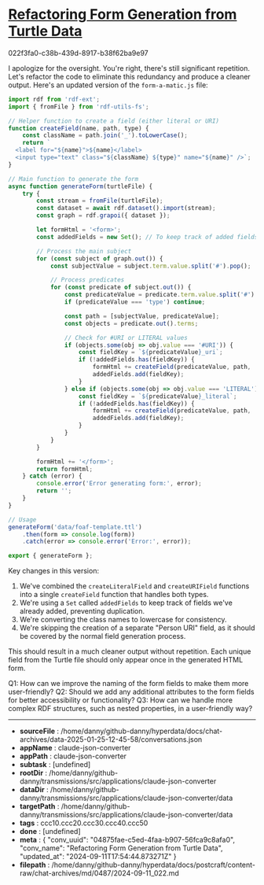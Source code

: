 # [Refactoring Form Generation from Turtle Data](https://claude.ai/chat/04875fae-c5ed-4faa-b907-56fca9c8afa0)

022f3fa0-c38b-439d-8917-b38f62ba9e97

 I apologize for the oversight. You're right, there's still significant repetition. Let's refactor the code to eliminate this redundancy and produce a cleaner output. Here's an updated version of the `form-a-matic.js` file:

```javascript
import rdf from 'rdf-ext';
import { fromFile } from 'rdf-utils-fs';

// Helper function to create a field (either literal or URI)
function createField(name, path, type) {
    const className = path.join('_').toLowerCase();
    return `
  <label for="${name}">${name}</label>
  <input type="text" class="${className} ${type}" name="${name}" />`;
}

// Main function to generate the form
async function generateForm(turtleFile) {
    try {
        const stream = fromFile(turtleFile);
        const dataset = await rdf.dataset().import(stream);
        const graph = rdf.grapoi({ dataset });

        let formHtml = '<form>';
        const addedFields = new Set(); // To keep track of added fields

        // Process the main subject
        for (const subject of graph.out()) {
            const subjectValue = subject.term.value.split('#').pop();

            // Process predicates
            for (const predicate of subject.out()) {
                const predicateValue = predicate.term.value.split('#').pop().toLowerCase();
                if (predicateValue === 'type') continue;

                const path = [subjectValue, predicateValue];
                const objects = predicate.out().terms;

                // Check for #URI or LITERAL values
                if (objects.some(obj => obj.value === '#URI')) {
                    const fieldKey = `${predicateValue}_uri`;
                    if (!addedFields.has(fieldKey)) {
                        formHtml += createField(predicateValue, path, 'uri');
                        addedFields.add(fieldKey);
                    }
                } else if (objects.some(obj => obj.value === 'LITERAL')) {
                    const fieldKey = `${predicateValue}_literal`;
                    if (!addedFields.has(fieldKey)) {
                        formHtml += createField(predicateValue, path, 'literal');
                        addedFields.add(fieldKey);
                    }
                }
            }
        }

        formHtml += '</form>';
        return formHtml;
    } catch (error) {
        console.error('Error generating form:', error);
        return '';
    }
}

// Usage
generateForm('data/foaf-template.ttl')
    .then(form => console.log(form))
    .catch(error => console.error('Error:', error));

export { generateForm };
```

Key changes in this version:

1. We've combined the `createLiteralField` and `createURIField` functions into a single `createField` function that handles both types.
2. We're using a `Set` called `addedFields` to keep track of fields we've already added, preventing duplication.
3. We're converting the class names to lowercase for consistency.
4. We're skipping the creation of a separate "Person URI" field, as it should be covered by the normal field generation process.

This should result in a much cleaner output without repetition. Each unique field from the Turtle file should only appear once in the generated HTML form.

Q1: How can we improve the naming of the form fields to make them more user-friendly?
Q2: Should we add any additional attributes to the form fields for better accessibility or functionality?
Q3: How can we handle more complex RDF structures, such as nested properties, in a user-friendly way?

---

* **sourceFile** : /home/danny/github-danny/hyperdata/docs/chat-archives/data-2025-01-25-12-45-58/conversations.json
* **appName** : claude-json-converter
* **appPath** : claude-json-converter
* **subtask** : [undefined]
* **rootDir** : /home/danny/github-danny/transmissions/src/applications/claude-json-converter
* **dataDir** : /home/danny/github-danny/transmissions/src/applications/claude-json-converter/data
* **targetPath** : /home/danny/github-danny/transmissions/src/applications/claude-json-converter/data
* **tags** : ccc10.ccc20.ccc30.ccc40.ccc50
* **done** : [undefined]
* **meta** : {
  "conv_uuid": "04875fae-c5ed-4faa-b907-56fca9c8afa0",
  "conv_name": "Refactoring Form Generation from Turtle Data",
  "updated_at": "2024-09-11T17:54:44.873271Z"
}
* **filepath** : /home/danny/github-danny/hyperdata/docs/postcraft/content-raw/chat-archives/md/0487/2024-09-11_022.md